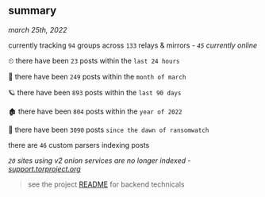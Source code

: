 
## summary
_march 25th, 2022_

currently tracking `94` groups across `133` relays & mirrors - _`45` currently online_

⏲ there have been `23` posts within the `last 24 hours`

🦈 there have been `249` posts within the `month of march`

🪐 there have been `893` posts within the `last 90 days`

🏚 there have been `804` posts within the `year of 2022`

🦕 there have been `3090` posts `since the dawn of ransomwatch`

there are `46` custom parsers indexing posts

_`20` sites using v2 onion services are no longer indexed - [support.torproject.org](https://support.torproject.org/onionservices/v2-deprecation/)_

> see the project [README](https://github.com/thetanz/ransomwatch#ransomwatch--) for backend technicals
